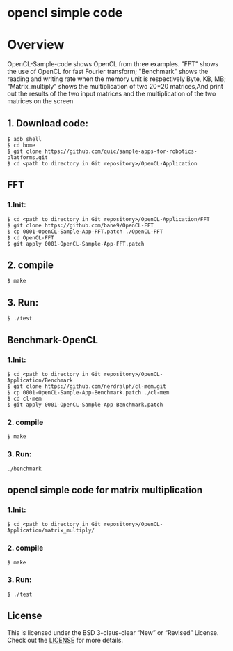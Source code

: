 # opencl simple code
# Overview
OpenCL-Sample-code shows OpenCL from three examples.
"FFT" shows the use of OpenCL for fast Fourier transform;
"Benchmark" shows the reading and writing rate when the memory unit is respectively Byte, KB, MB;
"Matrix_multiply" shows the multiplication of two 20*20 matrices,And print out the results of the two input matrices and the multiplication of the two matrices on the screen

## 1. Download code:
```
$ adb shell
$ cd home
$ git clone https://github.com/quic/sample-apps-for-robotics-platforms.git
$ cd <path to directory in Git repository>/OpenCL-Application
```
## FFT
### 1.Init:
```
$ cd <path to directory in Git repository>/OpenCL-Application/FFT
$ git clone https://github.com/bane9/OpenCL-FFT
$ cp 0001-OpenCL-Sample-App-FFT.patch ./OpenCL-FFT
$ cd OpenCL-FFT
$ git apply 0001-OpenCL-Sample-App-FFT.patch
```
## 2. compile
```
$ make
```
## 3. Run:
```
$ ./test
```
## Benchmark-OpenCL
### 1.Init:
```
$ cd <path to directory in Git repository>/OpenCL-Application/Benchmark
$ git clone https://github.com/nerdralph/cl-mem.git
$ cp 0001-OpenCL-Sample-App-Benchmark.patch ./cl-mem
$ cd cl-mem
$ git apply 0001-OpenCL-Sample-App-Benchmark.patch
```
### 2. compile
```
$ make
```
### 3. Run:
```
./benchmark
```
## opencl simple code for matrix multiplication

### 1.Init:
```
$ cd <path to directory in Git repository>/OpenCL-Application/matrix_multiply/
```
### 2. compile
```
$ make
```
### 3. Run:
```
$ ./test
```
## License
This is licensed under the BSD 3-claus-clear “New” or “Revised” License. Check out the [LICENSE](LICENSE) for more details.
